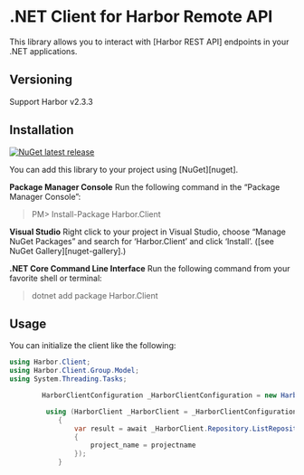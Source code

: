 # .NET Client for Harbor Remote API

This library allows you to interact with [Harbor REST API]  endpoints in your .NET applications.

## Versioning

Support Harbor v2.3.3
## Installation

[![NuGet latest release](https://img.shields.io/nuget/v/Harbor.Client.svg)](https://www.nuget.org/packages/Harbor.Client)

You can add this library to your project using [NuGet][nuget].

**Package Manager Console**
Run the following command in the “Package Manager Console”:

> PM> Install-Package Harbor.Client

**Visual Studio**
Right click to your project in Visual Studio, choose “Manage NuGet Packages” and search for ‘Harbor.Client’ and click ‘Install’.
([see NuGet Gallery][nuget-gallery].)

**.NET Core Command Line Interface**
Run the following command from your favorite shell or terminal:

> dotnet add package Harbor.Client


## Usage

You can initialize the client like the following:

```csharp
using Harbor.Client;
using Harbor.Client.Group.Model;
using System.Threading.Tasks;

        HarborClientConfiguration _HarborClientConfiguration = new HarborClientConfiguration(new HarborConfig("admin", "Harbor12345", "192.168.189.99:8088"));

         using (HarborClient _HarborClient = _HarborClientConfiguration.CreatHarborClient())
            {
                var result = await _HarborClient.Repository.ListRepositoriesByProject(new Harbor.Client.Group.Model.ListRepositoriesByProjectParam()
                {
                    project_name = projectname
                });
            }
```